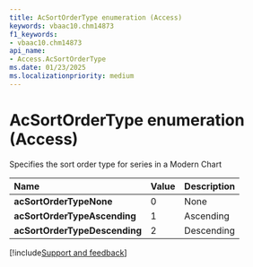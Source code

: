 ```yaml
---
title: AcSortOrderType enumeration (Access)
keywords: vbaac10.chm14873
f1_keywords:
- vbaac10.chm14873
api_name:
- Access.AcSortOrderType
ms.date: 01/23/2025
ms.localizationpriority: medium
---
```



# AcSortOrderType enumeration (Access)

Specifies the sort order type for series in a Modern Chart

|Name|Value|Description|
|:-----|:-----|:-----|
|**acSortOrderTypeNone**|0|None|
|**acSortOrderTypeAscending**|1|Ascending|
|**acSortOrderTypeDescending**|2|Descending|

[!include[Support and feedback](~/includes/feedback-boilerplate.md)]